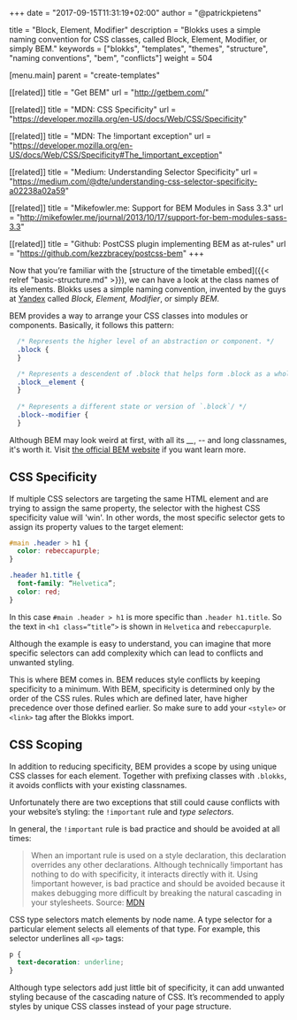 +++
date            = "2017-09-15T11:31:19+02:00"
author          = "@patrickpietens"

title           = "Block, Element, Modifier"
description     = "Blokks uses a simple naming convention for CSS classes, called Block, Element, Modifier, or simply BEM."
keywords        = ["blokks", "templates", "themes", "structure", "naming conventions", "bem", "conflicts"]
weight          = 504

[menu.main]
parent          = "create-templates"

[[related]]
title = "Get BEM"
url = "http://getbem.com/"

[[related]]
title = "MDN: CSS Specificity"
url = "https://developer.mozilla.org/en-US/docs/Web/CSS/Specificity"

[[related]]
title = "MDN: The !important exception"
url = "https://developer.mozilla.org/en-US/docs/Web/CSS/Specificity#The_!important_exception"

[[related]]
title = "Medium: Understanding Selector Specificity"
url = "https://medium.com/@dte/understanding-css-selector-specificity-a02238a02a59"

[[related]]
title = "Mikefowler.me: Support for BEM Modules in Sass 3.3"
url = "http://mikefowler.me/journal/2013/10/17/support-for-bem-modules-sass-3.3"

[[related]]
title = "Github: PostCSS plugin implementing BEM as at-rules"
url = "https://github.com/kezzbracey/postcss-bem"
+++

Now that you’re familiar with the [structure of the timetable embed]({{< relref "basic-structure.md" >}}), we can have a look at the class names of its elements. Blokks uses a simple naming convention, invented by the guys at [Yandex](https://tech.yandex.com/bem/) called *Block, Element, Modifier*, or simply *BEM*. 

BEM provides a way to arrange your CSS classes into modules or components. Basically, it follows this pattern:

```css
  /* Represents the higher level of an abstraction or component. */
  .block {
  }

  /* Represents a descendent of .block that helps form .block as a whole. */
  .block__element {
  }
	
  /* Represents a different state or version of `.block`/ */
  .block--modifier {
  }
```

Although BEM may look weird at first, with all its *_\_*, *-\-* and long classnames, it's worth it. Visit [the official BEM website](http://getbem.com/naming/) if you want learn more.

## CSS Specificity
If multiple CSS selectors are targeting the same HTML element and are trying to assign the same property, the selector with the highest CSS specificity value will 'win'. In other words, the most specific selector gets to assign its property values to the target element: 

```css
#main .header > h1 {
  color: rebeccapurple;
}

.header h1.title {
  font-family: “Helvetica”;
  color: red;
}
```

In this case `#main .header > h1` is more specific than `.header h1.title`. So the text in `<h1 class=“title”>` is shown in `Helvetica` and `rebeccapurple`. 
 
Although the example is easy to understand, you can imagine that more specific selectors can add complexity which can lead to conflicts and unwanted styling. 

This is where BEM comes in. BEM reduces style conflicts by keeping specificity to a minimum. With BEM, specificity is determined only by the order of the CSS rules. Rules which are defined later, have higher precedence over those defined earlier. So make sure to add your `<style>` or `<link>` tag after the Blokks import.

## CSS Scoping
In addition to reducing specificity, BEM provides a scope by using unique CSS classes for each element. Together with prefixing classes with `.blokks`, it avoids conflicts with your existing classnames.

Unfortunately there are two exceptions that still could cause conflicts with your website’s styling: the `!important` rule and *type selectors*.

In general, the `!important` rule is bad practice and should be avoided at all times:

> When an important rule is used on a style declaration, this declaration overrides any other declarations. Although technically !important has nothing to do with specificity, it interacts directly with it. Using !important however, is bad practice and should be avoided because it makes debugging more difficult by breaking the natural cascading in your stylesheets. Source: [MDN](https://developer.mozilla.org/en-US/docs/Web/CSS/Specificity#The_!important_exception)

CSS type selectors match elements by node name. A type selector for a particular element selects all elements of that type. For example, this selector underlines all `<p>` tags:

```css
p {
  text-decoration: underline;
}
```

Although type selectors add just little bit of specificity, it can add unwanted styling because of the cascading nature of CSS. It’s recommended to apply styles by unique CSS classes instead of your page structure.